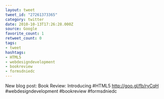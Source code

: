 ```yaml
---
layout: tweet
tweet_id: "27261373365"
category: twitter
date: 2010-10-13T17:26:28.000Z
source: Google
favorite_count: 1
retweet_count: 0
tags:
- tweet
hashtags:
- HTML5
- webdesigndevelopment
- bookreview
- formsdniedc
---
```


New blog post:  Book Review: Introducing #HTML5 http://goo.gl/fb/ryCqH #webdesigndevelopment #bookreview #formsdniedc

